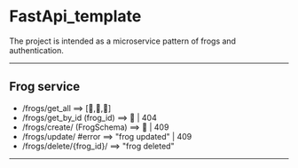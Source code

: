# FastApi_template   

The project is intended as a microservice pattern of frogs and authentication.
___
## Frog service

- /frogs/get_all ==> [🐸,🐸,🐸]
- /frogs/get_by_id (frog_id) ==> 🐸 | 404
- /frogs/create/ (FrogSchema) ==> 🐸 | 409
- /frogs/update/ #error ==> "frog updated" | 409
- /frogs/delete/{frog_id}/ ==> "frog deleted"


___
